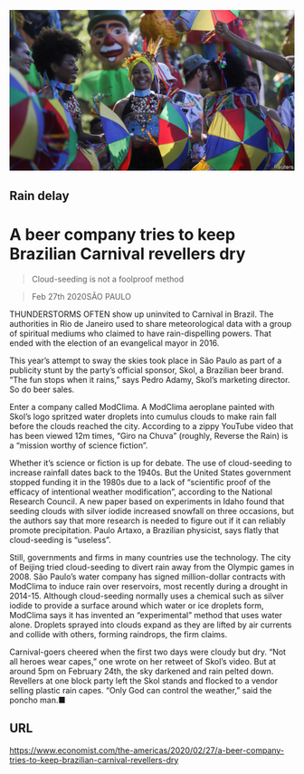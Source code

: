 ![](./images/20200229_AMP501.jpg)

## Rain delay

# A beer company tries to keep Brazilian Carnival revellers dry

> Cloud-seeding is not a foolproof method

> Feb 27th 2020SÃO PAULO

THUNDERSTORMS OFTEN show up uninvited to Carnival in Brazil. The authorities in Rio de Janeiro used to share meteorological data with a group of spiritual mediums who claimed to have rain-dispelling powers. That ended with the election of an evangelical mayor in 2016. 

This year’s attempt to sway the skies took place in São Paulo as part of a publicity stunt by the party’s official sponsor, Skol, a Brazilian beer brand. “The fun stops when it rains,” says Pedro Adamy, Skol’s marketing director. So do beer sales. 

Enter a company called ModClima. A ModClima aeroplane painted with Skol’s logo spritzed water droplets into cumulus clouds to make rain fall before the clouds reached the city. According to a zippy YouTube video that has been viewed 12m times, “Giro na Chuva” (roughly, Reverse the Rain) is a “mission worthy of science fiction”.

Whether it’s science or fiction is up for debate. The use of cloud-seeding to increase rainfall dates back to the 1940s. But the United States government stopped funding it in the 1980s due to a lack of “scientific proof of the efficacy of intentional weather modification”, according to the National Research Council. A new paper based on experiments in Idaho found that seeding clouds with silver iodide increased snowfall on three occasions, but the authors say that more research is needed to figure out if it can reliably promote precipitation. Paulo Artaxo, a Brazilian physicist, says flatly that cloud-seeding is “useless”.

Still, governments and firms in many countries use the technology. The city of Beijing tried cloud-seeding to divert rain away from the Olympic games in 2008. São Paulo’s water company has signed million-dollar contracts with ModClima to induce rain over reservoirs, most recently during a drought in 2014-15. Although cloud-seeding normally uses a chemical such as silver iodide to provide a surface around which water or ice droplets form, ModClima says it has invented an “experimental” method that uses water alone. Droplets sprayed into clouds expand as they are lifted by air currents and collide with others, forming raindrops, the firm claims.

Carnival-goers cheered when the first two days were cloudy but dry. “Not all heroes wear capes,” one wrote on her retweet of Skol’s video. But at around 5pm on February 24th, the sky darkened and rain pelted down. Revellers at one block party left the Skol stands and flocked to a vendor selling plastic rain capes. “Only God can control the weather,” said the poncho man.■

## URL

https://www.economist.com/the-americas/2020/02/27/a-beer-company-tries-to-keep-brazilian-carnival-revellers-dry
